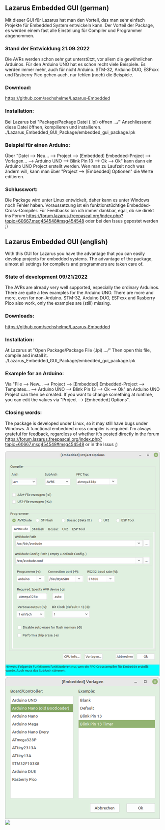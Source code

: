 ## Lazarus Embedded GUI (german)

Mit dieser GUI für Lazarus hat man den Vorteil, das man sehr einfach Projekte für Embedded System entwickeln kann.
Der Vorteil der Package, es werden einem fast alle Einstellung für Compiler und Programmer abgenommen.

### Stand der Entwicklung 21.09.2022
Die AVRs werden schon sehr gut unterstützt, vor allem die gewöhnlichen Arduinos.
Für den Arduino UNO hat es schon recht viele Beispiele.
Es werden immer mehr, auch für nicht Arduino.
STM-32, Arduino DUO, ESPxxx und Rasberry Pico gehen auch, nur fehlen (noch) die Beispiele.

### Download:
https://github.com/sechshelme/Lazarus-Embedded

### Installation:
Bei Lazarus bei "Package/Package Datei (.lpi) offnen .../"
Anschliessend diese Datei öffnen, kompilieren und installieren. ./Lazarus_Embedded_GUI_Package/embedded_gui_package.lpk

### Beispiel für einen Arduino:
Über "Datei --> Neu... --> Project --> [Embedded] Embedded-Project --> Vorlagen... --> Arduino UNO --> Blink Pin 13 --> Ok --> Ok"
kann dann ein Arduino UNO Project erstellt werden.
Wen man zu Laufzeit noch was ändern will, kann man über "Project --> [Embedded] Optionen" die Werte editieren.

### Schlusswort:
Die Package wird unter Linux entwickelt, daher kann es unter Windows noch Fehler haben.
Voraussetzung ist ein funktionstüchtige Embedded-Cross-Compiler.
Für Feedbacks bin ich immer dankbar, egal, ob sie direkt ins Forum https://forum.lazarus.freepascal.org/index.php?topic=60667.msg454548#msg454548 oder bei den Issus gepostet werden ;)



## Lazarus Embedded GUI (english)

With this GUI for Lazarus you have the advantage that you can easily develop projects for embedded systems.
The advantage of the package, almost all settings for compilers and programmers are taken care of.

### State of development 09/21/2022
The AVRs are already very well supported, especially the ordinary Arduinos.
There are quite a few examples for the Arduino UNO.
There are more and more, even for non-Arduino.
STM-32, Arduino DUO, ESPxxx and Rasberry Pico also work, only the examples are (still) missing.

### Downloads:
https://github.com/sechshelme/Lazarus-Embedded

### Installation:
At Lazarus at "Open Package/Package File (.lpi) .../"
Then open this file, compile and install it. ./Lazarus_Embedded_GUI_Package/embedded_gui_package.lpk

### Example for an Arduino:
Via "File --> New... --> Project --> [Embedded] Embedded-Project --> Templates... --> Arduino UNO --> Blink Pin 13 --> Ok --> Ok"
an Arduino UNO Project can then be created.
If you want to change something at runtime, you can edit the values ​​via "Project --> [Embedded] Options".

### Closing words:
The package is developed under Linux, so it may still have bugs under Windows.
A functional embedded cross compiler is required.
I'm always grateful for feedback, regardless of whether it's posted directly in the forum https://forum.lazarus.freepascal.org/index.php?topic=60667.msg454548#msg454548 or in the Issus ;)

<img src="Embedded_Project_Option.png">
<img src="Embedded_Examples.png">
<img src="avr_fuse.png">

